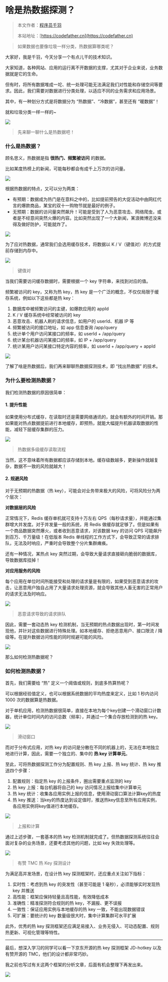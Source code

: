 # 啥是热数据探测？

> 本文作者：[程序员千羽](https://yuyuanweb.feishu.cn/wiki/Abldw5WkjidySxkKxU2cQdAtnah)
>
> 本站地址：[https://codefather.cn](https://codefather.cn)

> 如果数据也要像垃圾一样分类，热数据算哪类呢？

大家好，我是千羽，今天分享一个有点儿干的技术知识。

大家知道，各种网站、应用的运行离不开数据的支撑，尤其对于企业来说，业务数据就是它的生命。

但有时，将所有数据堆成一坨、统一处理可能无法满足我们对性能和存储空间等要求。因此，我们需要对数据进行分类处理，以适应不同的业务需求和应用场景。

其中，有一种划分方式是将数据分为 “热数据”、“冷数据”，甚至还有 “暖数据”！

就和垃圾分类一样一样的~

![](https://pic.yupi.icu/5563/202311080906079.png)



> 先来聊一聊什么是热数据吧！

### 什么是热数据？

顾名思义，热数据是指 **很热门、频繁被访问** 的数据。

比如某度热榜上的新闻，可能每秒都会有成千上万次的访问量。

![](https://pic.yupi.icu/5563/202311080906606.png)

根据热数据的特点，又可以分为两类：

- 有预期：数据成为热门是在意料之中的，比如提前预告的大促活动中由网红代言的爆款商品，某宝的双十一购物节就是最好的例子。
- 无预期：数据的访问量突然飙升！可能是受到了人为恶意攻击、网络爬虫，或者是不经意间突然火爆的内容。比如突然出现了一个大新闻，某浪微博还没来得及做好防护，可能就炸了。

![](https://pic.yupi.icu/5563/202311080906730.png)

为了应对热数据，通常我们会选用缓存技术，将数据以 K / V（键值对）的方式提前存储到内存中。

![](https://pic.yupi.icu/5563/202311080906609.png)

> 键值对

当我们需要访问缓存数据时，需要根据一个 key 字符串，来找到对应的值。

频繁被访问的 key，又称为热 key，热 key 是一个广泛的概念，不仅仅局限于缓存系统，例如以下这些都是热 key：

1. 数据库中被频繁访问的主键，如爆款应用的 appId
2. K / V 缓存系统中经常被访问的 key
3. 恶意攻击、机器人刷的请求信息，如用户的 userId、机器 IP 等
4. 频繁被访问的接口地址，如 app 信息查询 /app/query
5. 统计单个用户访问某接口的频率，如 userId + /app/query
6. 统计某台机器访问某接口的频率，如 IP + /app/query
7. 统计某用户访问某接口特定内容的频率，如 userId + /app/query + appId

![](https://pic.yupi.icu/5563/202311080906608.jpeg)

了解了啥是热数据后，我们再来聊聊热数据探测技术，即 “找出热数据” 的技术。

### 为什么要检测热数据？

我们检测热数据的原因很简单：

#### 1. 提升性能

如果使用分布式缓存，在读取时还是需要网络通讯的，就会有额外的时间开销。那如果能对热点数据提前进行本地缓存，即预热，就能大幅提升机器读取数据的性能，减轻下层缓存集群的压力。

![](https://pic.yupi.icu/5563/202311080906466.png)

> 热数据多级缓存读取流程

当然，这不意味着所有数据都应该存储到本地。缓存级数越多，更新操作就越复杂，数据不一致的风险就越大！

#### 2. 规避风险

对于无预期的热数据（热 key），可能会对业务带来极大的风险，可将风险分为两个层次：

**对数据层的风险**

正常情况下，Redis 缓存单机就可支持十万左右 QPS（每秒请求量），并能通过集群增大并发度。对于并发量一般的系统，用 Redis 做缓存就足够了。但是如果有一个商品数据突然爆火，或者收到恶意请求，对该数据 key 的访问 QPS 可能飙升到百万、千万量级！在低版本 Redis 单线程的工作方式下，会导致正常的请求排队，无法及时响应，严重时会导致整个分片集群瘫痪。

还有一种情况，某热点 key 突然过期，会导致大量请求直接砸向脆弱的数据库，导致数据库挂掉！

**对应用服务的风险**

每个应用在单位时间所能接受和处理的请求量是有限的，如果受到恶意请求的攻击，让恶意用户独自占用了大量请求处理资源，就会导致其他人畜无害的正常用户的请求无法及时响应。

![](https://pic.yupi.icu/5563/202311080906878.png)

> 恶意请求导致的请求排队

因此，需要一套动态热 key 检测机制，当无预期的热点数据出现时，第一时间发现他，并针对这些数据进行特殊处理。如本地缓存、拒绝恶意用户、接口限流 / 降级等。在提升数据访问性能的同时规避可能的风险。

![](https://pic.yupi.icu/5563/202311080906877.jpeg)

那么如何检测热数据呢？

### 如何检测热数据？

首先，我们需要给 “热” 定义一个阈值或规则，到底多热算热呢？

可以根据经验值定义，也可以根据系统数据的平均热度来定义，比如 1 秒内访问 1000 次的数据算是热数据。

对于单机应用，检测热数据很简单，直接在本地为每个key创建一个滑动窗口计数器，统计单位时间内的访问总数（频率），并通过一个集合存放检测到的热 key。

![](https://pic.yupi.icu/5563/202311080906317.png)

> 滑动窗口

而对于分布式应用，对热 key 的访问是分散在不同的机器上的，无法在本地独立地进行计算，因此，需要一个独立的、集中的 **热 key 计算单元**。

至此，可将热数据探测工作分为配置规则、热 key 上报、热 key 统计、热 key 推送四个步骤：

1. 配置规则：指定热 key 的上报条件，圈出需要重点监测的 key
2. 热 key 上报：每台机器将自己的 key 访问情况上报给集中计算单元
3. 热 key 统计：收集各应用实例上报的信息，使用滑动窗口算法计算key的热度
4. 热 key 推送：当key的热度达到设定值时，推送热key信息至所有应用实例，各应用实例将key值进行本地缓存。

![](https://pic.yupi.icu/5563/202311080906322.png)

> 上报和计算

通过上述步骤，一套基本的热 key 检测机制就完成了。但热数据探测系统往往会面对复杂的业务场景，还要考虑其他的问题，比如 key 失效处理等。

![](https://pic.yupi.icu/5563/202311080906365.png)

> 有赞 TMC 热 Key 探测设计

为满足高并发场景，在设计热 key 探测框架时，还应重点关注如下指标：

1. 实时性：考虑到热 key 的突发性（甚至可能是 1 毫秒），必须能够实时发现热 key 并推送
2. 高性能：框架应保持轻量且高性能，有效降低成本
3. 准确性：精准探测符合规则的热 key，不漏报、更不误报
4. 一致性：保证应用实例与本地缓存的热 key 一致，不能出现数据错误
5. 可扩展：要统计的 key 数量级很大时，集中计算集群可水平扩展

此外，优秀的热 key 探测框架还应满足易接入、业务无侵入、可动态配置、规则热更新、可视化管理等特性。



------



最后，想深入学习的同学可以看一下京东开源的热 key 探测框架 JD-hotkey 以及有赞开源的 TMC，他们的设计都非常巧妙。

我之前也写过有关这两个框架的分析文章，后面有机会整理下再发出来。

![](https://pic.yupi.icu/5563/202311080906576.png)